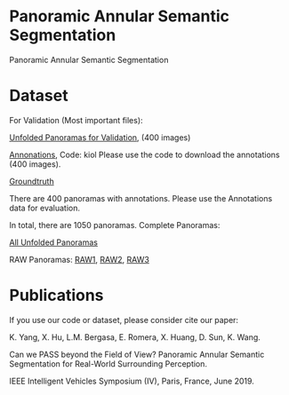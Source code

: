 # Panoramic Annular Semantic Segmentation
Panoramic Annular Semantic Segmentation

# Dataset
For Validation (Most important files):

[Unfolded Panoramas for Validation](https://pan.baidu.com/s/1lsd_CN9u4uSCp-KmE2pn9Q),
(400 images)

[Annonations](https://pan.baidu.com/s/1nhEM_leL_JNUB-PYeTgNRg), Code: kiol
Please use the code to download the annotations (400 images).

[Groundtruth](https://pan.baidu.com/s/1Y4Xp10J_fWrye_gLS3iyrA)

There are 400 panoramas with annotations. Please use the Annotations data for evaluation.

In total, there are 1050 panoramas. Complete Panoramas:

[All Unfolded Panoramas](https://pan.baidu.com/s/16BLZArMyVfP_dEYnshEicQ)

RAW Panoramas: [RAW1](https://pan.baidu.com/s/1LBTQnVHcL0TKoY7njtPiBg),
               [RAW2](https://pan.baidu.com/s/1B_kaC8uu531exuXMlCE6_A),
               [RAW3](https://pan.baidu.com/s/1car_7_dH58wKWDjM6brhlQ)

# Publications
If you use our code or dataset, please consider cite our paper:

K. Yang, X. Hu, L.M. Bergasa, E. Romera, X. Huang, D. Sun, K. Wang.

Can we PASS beyond the Field of View? Panoramic Annular Semantic Segmentation for Real-World Surrounding Perception.

IEEE Intelligent Vehicles Symposium (IV), Paris, France, June 2019.
